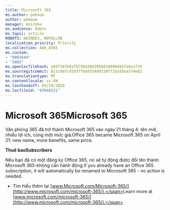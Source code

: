```yaml
---
title: Microsoft 365
ms.author: pebaum
author: pebaum
manager: mnirkhe
ms.audience: Admin
ms.topic: article
ROBOTS: NOINDEX, NOFOLLOW
localization_priority: Priority
ms.collection: Adm_O365
ms.custom:
- "9002644"
- "5085"
ms.openlocfilehash: eb9f16fb8a7b799a384398b656090491fe8a1f29
ms.sourcegitcommit: 821c0d7cd1937f0a8f54d0210f71b1d3ea374e82
ms.translationtype: MT
ms.contentlocale: vi-VN
ms.lasthandoff: 04/29/2020
ms.locfileid: "43944521"
---
```

# <a name="microsoft-365"></a><span data-ttu-id="fdf5d-102">Microsoft 365</span><span class="sxs-lookup"><span data-stu-id="fdf5d-102">Microsoft 365</span></span>

<span data-ttu-id="fdf5d-103">Văn phòng 365 đã trở thành Microsoft 365 vào ngày 21 tháng 4: tên mới, nhiều lợi ích, cùng một mức giá.</span><span class="sxs-lookup"><span data-stu-id="fdf5d-103">Office 365 became Microsoft 365 on April 21: new name, more benefits, same price.</span></span>

<span data-ttu-id="fdf5d-104">**Thuê bao**</span><span class="sxs-lookup"><span data-stu-id="fdf5d-104">**Subscribers**</span></span>

<span data-ttu-id="fdf5d-105">Nếu bạn đã có một đăng ký Office 365, nó sẽ tự động được đổi tên thành Microsoft 365-không cần hành động.</span><span class="sxs-lookup"><span data-stu-id="fdf5d-105">If you already have an Office 365 subscription, it will automatically be renamed to Microsoft 365 - no action is needed.</span></span>

- <span data-ttu-id="fdf5d-106">Tìm hiểu thêm tại [www.Microsoft.com/Microsoft-365/](http://www.microsoft.com/microsoft-365/).</span><span class="sxs-lookup"><span data-stu-id="fdf5d-106">Learn more at [www.microsoft.com/microsoft-365/](http://www.microsoft.com/microsoft-365/).</span></span>
